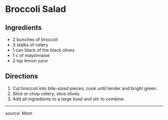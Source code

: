 # Broccoli Salad

## Ingredients

- 2 bunches of broccoli
- 3 stalks of celery
- 1 can black of the black olives
- 1 c of mayonnaise
- 2 tsp lemon juice

## Directions

1. Cut broccoli into bite-sized pieces; cook until tender and bright green.
2. Slice or chop celery; slice olives.
3. Add all ingredients to a large bowl and stir to combine.

---

source: Mom